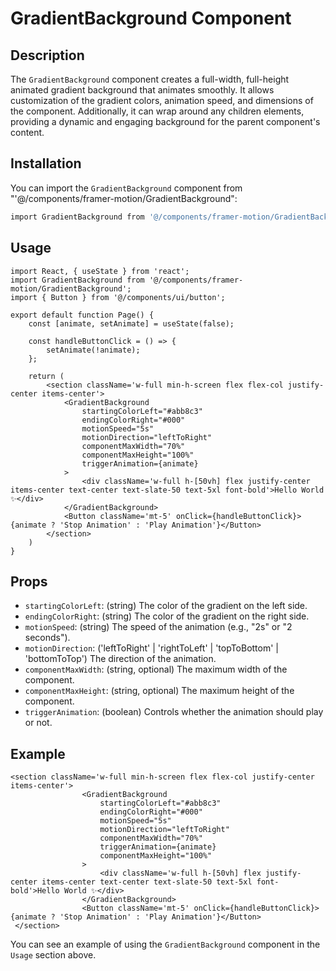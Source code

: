 # GradientBackground Component

## Description

The `GradientBackground` component creates a full-width, full-height animated gradient background that animates smoothly. It allows customization of the gradient colors, animation speed, and dimensions of the component. Additionally, it can wrap around any children elements, providing a dynamic and engaging background for the parent component's content.

## Installation

You can import the `GradientBackground` component from "'@/components/framer-motion/GradientBackground":

```bash
import GradientBackground from '@/components/framer-motion/GradientBackground';
```

## Usage

```tsx
import React, { useState } from 'react';
import GradientBackground from '@/components/framer-motion/GradientBackground';
import { Button } from '@/components/ui/button';

export default function Page() {
    const [animate, setAnimate] = useState(false);

    const handleButtonClick = () => {
        setAnimate(!animate);
    };

    return (
        <section className='w-full min-h-screen flex flex-col justify-center items-center'>
            <GradientBackground
                startingColorLeft="#abb8c3"
                endingColorRight="#000"
                motionSpeed="5s"
                motionDirection="leftToRight"
                componentMaxWidth="70%"
                componentMaxHeight="100%"
                triggerAnimation={animate}
            >
                <div className='w-full h-[50vh] flex justify-center items-center text-center text-slate-50 text-5xl font-bold'>Hello World ✨</div>
            </GradientBackground>
            <Button className='mt-5' onClick={handleButtonClick}>{animate ? 'Stop Animation' : 'Play Animation'}</Button>
        </section>
    )
}
```

## Props

- `startingColorLeft`: (string) The color of the gradient on the left side.
- `endingColorRight`: (string) The color of the gradient on the right side.
- `motionSpeed`: (string) The speed of the animation (e.g., "2s" or "2 seconds").
- `motionDirection`: ('leftToRight' | 'rightToLeft' | 'topToBottom' | 'bottomToTop') The direction of the animation.
- `componentMaxWidth`: (string, optional) The maximum width of the component.
- `componentMaxHeight`: (string, optional) The maximum height of the component.
- `triggerAnimation`: (boolean) Controls whether the animation should play or not.

## Example

```
<section className='w-full min-h-screen flex flex-col justify-center items-center'>
                <GradientBackground
                    startingColorLeft="#abb8c3"
                    endingColorRight="#000"
                    motionSpeed="5s"
                    motionDirection="leftToRight"
                    componentMaxWidth="70%"
                    triggerAnimation={animate}
                    componentMaxHeight="100%"
                >
                    <div className='w-full h-[50vh] flex justify-center items-center text-center text-slate-50 text-5xl font-bold'>Hello World ✨</div>
                </GradientBackground>
                <Button className='mt-5' onClick={handleButtonClick}>{animate ? 'Stop Animation' : 'Play Animation'}</Button>
 </section>

```

You can see an example of using the `GradientBackground` component in the `Usage` section above.